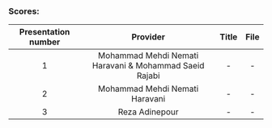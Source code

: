  ### Scores:
| Presentation number | Provider | Title | File |
| :-: | :-:  | :-: | :-: |  
| 1 | Mohammad Mehdi Nemati Haravani & Mohammad Saeid Rajabi  | - | - |
| 2 | Mohammad Mehdi Nemati Haravani | - | - |
| 3 | Reza Adinepour | - | - |
